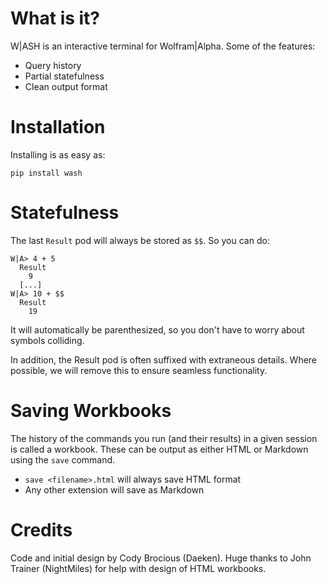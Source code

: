 What is it?
===========

W|ASH is an interactive terminal for Wolfram|Alpha.  Some of the features:

- Query history
- Partial statefulness
- Clean output format

Installation
============

Installing is as easy as:

    pip install wash


Statefulness
============

The last `Result` pod will always be stored as `$$`.  So you can do:

    W|A> 4 + 5
      Result
        9
      [...]
    W|A> 10 + $$
      Result
        19

It will automatically be parenthesized, so you don't have to worry about symbols colliding.

In addition, the Result pod is often suffixed with extraneous details.  Where possible, we will remove this to ensure seamless functionality.

Saving Workbooks
================

The history of the commands you run (and their results) in a given session is called a workbook.  These can be output as either HTML or Markdown using the `save` command.

- `save <filename>.html` will always save HTML format
- Any other extension will save as Markdown

Credits
=======

Code and initial design by Cody Brocious (Daeken).  Huge thanks to John Trainer (NightMiles) for help with design of HTML workbooks.
